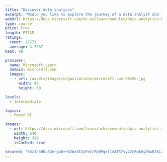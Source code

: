 ```yaml
---
title: "Discover data analysis"
excerpt: "Would you like to explore the journey of a data analyst and learn how a data analyst tells a story with data? In this module, you will explore the different roles in data and learn the different tasks of a data analyst."
webUrl: https://docs.microsoft.com/en-us/learn/modules/data-analytics-microsoft/
type: course
price: Free
length: PT23M
ratings:
  count: 17271
  average: 4.7937
heat: 88

provider:
  name: Microsoft Learn
  domain: microsoft.com
  images:
    - url: /assets/images/organizations/microsoft.com-50x50.jpg
      width: 50
      height: 50

levels:
  - Intermediate

topics:
  - Power BI

images:
  - url: https://docs.microsoft.com/learn/achievements/data-analytics-and-microsoft-social.png
    width: 640
    height: 320
    isCached: true

secured: "Rbz1n3HKL63erguU++b2WxSE2yFeV/FpWPqef1mATS7sy22cRwk6yO6wB2kL2/LnWz0zJF9EuEuagPqDb8s2nHLzHIry643l0dxoWGy62lsaAn34b3a2CJ1zeTNwYjedQhutp7cu3vfPBUBtQBjJ6UctM4HEk9FwqZssZlIzucZpWAnH59hXWBQBgOtAWdRwBxja4M0ul4582M9zWgNpPVS4654dG6RA5PkJ4cTB3RFok2K/XaVW5NbfPbjN3R3vaQzipoQM6a9wmAN8P/B1BDMMU7NEwF3dM6MQ5ZAjN5w//QCNElPzYmRJeKNSMVcfekl1x1puJLUtBd9A5OrM4UaG5mKr5sBrW3+qlP2m36rZNzh+goS6V4f+v5pPR/sZKEINQqur21vC+72MfBG2SjD+nicA3CoGSJYe0+P+nxZArESIRSALxL3EHsc8LQm7;MK9PJJIhOcPG9c60GsEhtw=="
---
```


